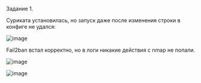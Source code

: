 Задание 1.

Суриката установилась, но запуск даже после изменения строки в конфиге не удался:

![image](https://github.com/dimkahm/sys-homework_sdv/assets/31319996/88abcc37-a3ed-43bc-b60f-ea3ad1000ee8)

Fail2ban встал корректно, но в логи никакие действия с nmap не попали.

![image](https://github.com/dimkahm/sys-homework_sdv/assets/31319996/28f319ec-a968-4667-a0ae-9ff516141239)

![image](https://github.com/dimkahm/sys-homework_sdv/assets/31319996/dc6b5b4e-06b2-4f13-b6cb-3bb49f98689f)

